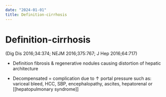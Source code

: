 ```yaml
---
date: "2024-01-01"
title: Definition-cirrhosis
---
```


# Definition-cirrhosis

(Dig Dis 2016;34:374; NEJM 2016;375:767; J Hep 2016;64:717)

* Definition fibrosis & regenerative nodules causing distortion of hepatic architecture

* Decompensated = complication due to ↑ portal pressure such as: variceal bleed, HCC, SBP, encephalopathy, ascites, hepatorenal or [[hepatopulmonary syndrome]]

